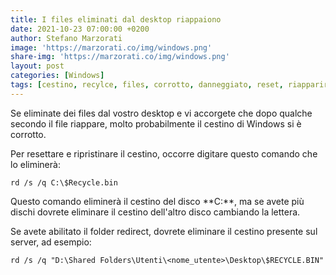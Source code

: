 ```yaml
---
title: I files eliminati dal desktop riappaiono
date: 2021-10-23 07:00:00 +0200
author: Stefano Marzorati
image: 'https://marzorati.co/img/windows.png'
share-img: 'https://marzorati.co/img/windows.png'
layout: post
categories: [Windows]
tags: [cestino, recylce, files, corrotto, danneggiato, reset, riapparire, folder redirect]
---
```

Se eliminate dei files dal vostro desktop e vi accorgete che dopo qualche secondo il file riappare, molto probabilmente il cestino di Windows si è corrotto.   

Per resettare e ripristinare il cestino, occorre digitare questo comando che lo eliminerà:   

	rd /s /q C:\$Recycle.bin

Questo comando eliminerà il cestino del disco **C:\**, ma se avete più dischi dovrete eliminare il cestino dell'altro disco cambiando la lettera.   

Se avete abilitato il folder redirect, dovrete eliminare il cestino presente sul server, ad esempio:   

	rd /s /q "D:\Shared Folders\Utenti\<nome_utente>\Desktop\$RECYCLE.BIN"